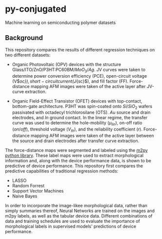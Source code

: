 # py-conjugated
Machine learning on semiconducting polymer datasets

## Background

This repository compares the results of different regression techniques on two different datasets:

- Organic Photovoltaic (OPV) devices with the structure Glass/ITO/ZnO/P3HT:PC${60}$BM/$MoO_{3}$/$Ag$. JV curves were taken to determine power conversion efficiency (PCE), open-circuit voltage (V$_oc}$), short-circuit current (J$_{sc}$), and fill factor (FF). Force-distance mapping AFM images were taken of the active layer after JV-curve extraction.

- Organic Field-Effect Transistor (OFET) devices with top-contact, bottom-gate architecture. P3HT was spin-coated onto $Si/SiO_{2}$ wafers passivated with octadecyl trichlorosilane (OTS). $Au$ source and drain electrodes, and $In$ ground contact. In the linear regime, the transfer curve was used to determine the hole-mobility ($\mu_{lin}$), on-off ratio ($on / off$), threshold voltage ($V_{th}$), and the reliability coefficient ($r$). Force-distance mapping AFM images were taken of the active layer between the source and drain electrodes after transfer curve extraction.

The force-distance maps were segmented and labeled using the [m2py python library](https://github.com/ponl/m2py). These label maps were used to extract morphological information and, along with the device performance data, is shown to be predictive of device performance. This repository first compares the predictive capabilities of traditional regression methods:

- LASSO
- Random Forrest
- Support Vector Machines
- Naive Bayes

In order to incorporate the image-likee morphological data, rather than simply summaries thereof, Neural Networks are trained on the images and m2py labels, as well as the tabular device data. Different combinations of data and training schedules are used to evaluate the importance of morphological labels in supervised models' predictions of device performance.


```python

```
